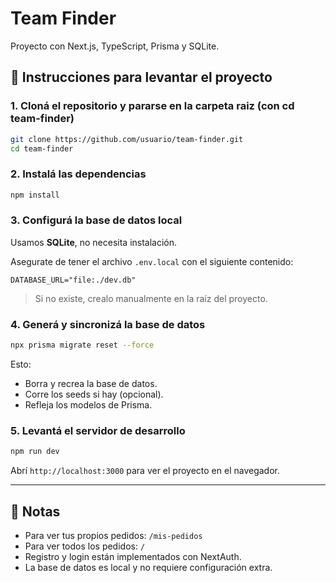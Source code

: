 # Team Finder

Proyecto con Next.js, TypeScript, Prisma y SQLite.

## 🚀 Instrucciones para levantar el proyecto

### 1. Cloná el repositorio y pararse en la carpeta raiz (con cd team-finder)

```bash
git clone https://github.com/usuario/team-finder.git
cd team-finder
```

### 2. Instalá las dependencias

```bash
npm install
```

### 3. Configurá la base de datos local

Usamos **SQLite**, no necesita instalación.

Asegurate de tener el archivo `.env.local` con el siguiente contenido:

```
DATABASE_URL="file:./dev.db"
```

> Si no existe, crealo manualmente en la raíz del proyecto.

### 4. Generá y sincronizá la base de datos

```bash
npx prisma migrate reset --force
```

Esto:
- Borra y recrea la base de datos.
- Corre los seeds si hay (opcional).
- Refleja los modelos de Prisma.

### 5. Levantá el servidor de desarrollo

```bash
npm run dev
```

Abrí `http://localhost:3000` para ver el proyecto en el navegador.

---

## 🧠 Notas

- Para ver tus propios pedidos: `/mis-pedidos`
- Para ver todos los pedidos: `/`
- Registro y login están implementados con NextAuth.
- La base de datos es local y no requiere configuración extra.
